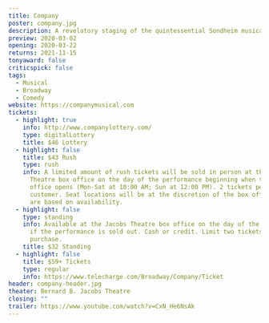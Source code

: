 ```yaml
---
title: Company
poster: company.jpg
description: A revelatory staging of the quintessential Sondheim musical.
preview: 2020-03-02
opening: 2020-03-22
returns: 2021-11-15
tonyaward: false
criticspick: false
tags: 
  - Musical
  - Broadway
  - Comedy
website: https://companymusical.com
tickets:
  - highlight: true
    info: http://www.companylottery.com/
    type: digitalLottery
    title: $46 Lottery
  - highlight: false
    title: $43 Rush
    type: rush
    info: A limited amount of rush tickets will be sold in person at the Jacobs
      Theatre box office on the day of the performance beginning when the box
      office opens (Mon-Sat at 10:00 AM; Sun at 12:00 PM). 2 tickets per
      customer. Seat locations will be at the discretion of the box office and
      are based on availability.
  - highlight: false
    type: standing
    info: Available at the Jacobs Theatre box office on the day of the performance
      if the performance is sold out. Cash or credit. Limit two tickets per
      purchase.
    title: $32 Standing
  - highlight: false
    title: $59+ Tickets
    type: regular
    info: https://www.telecharge.com/Broadway/Company/Ticket
header: company-header.jpg
theater: Bernard B. Jacobs Theatre
closing: ""
trailer: https://www.youtube.com/watch?v=CxN_He6NsAk
---
```


